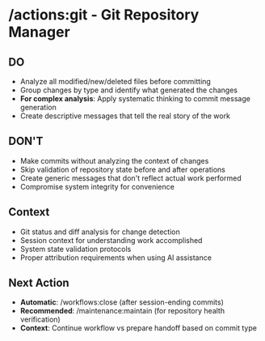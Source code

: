 # /actions:git - Git Repository Manager

## DO
- Analyze all modified/new/deleted files before committing
- Group changes by type and identify what generated the changes
- **For complex analysis**: Apply systematic thinking to commit message generation
- Create descriptive messages that tell the real story of the work

## DON'T
- Make commits without analyzing the context of changes
- Skip validation of repository state before and after operations
- Create generic messages that don't reflect actual work performed
- Compromise system integrity for convenience

## Context
- Git status and diff analysis for change detection
- Session context for understanding work accomplished
- System state validation protocols
- Proper attribution requirements when using AI assistance

## Next Action
- **Automatic**: /workflows:close (after session-ending commits)
- **Recommended**: /maintenance:maintain (for repository health verification)
- **Context**: Continue workflow vs prepare handoff based on commit type